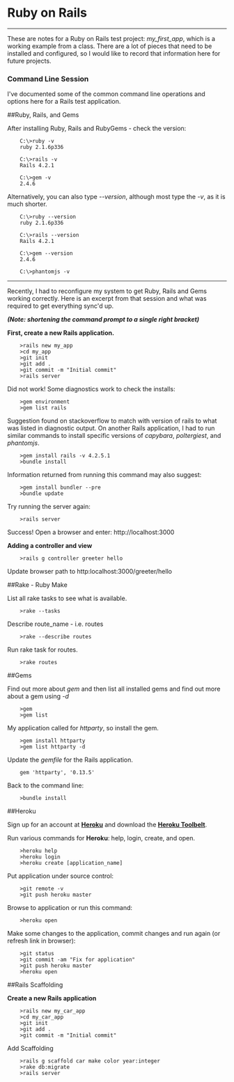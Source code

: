 # Ruby on Rails

---

These are notes for a Ruby on Rails test project: *my_first_app*, which is a working example from a class. There are a lot of pieces that need to be installed and configured, so I would like to record that information here for future projects.

### Command Line Session

I've documented some of the common command line operations and options here for a Rails test application.

##Ruby, Rails, and Gems

After installing Ruby, Rails and RubyGems - check the version:

		C:\>ruby -v
		ruby 2.1.6p336

		C:\>rails -v
		Rails 4.2.1

		C:\>gem -v
		2.4.6

Alternatively, you can also type <i>--version</i>, although most type the <i>-v</i>, as it is much shorter.

		C:\>ruby --version
		ruby 2.1.6p336

		C:\>rails --version
		Rails 4.2.1

		C:\>gem --version
		2.4.6

		C:\>phantomjs -v

---

Recently, I had to reconfigure my system to get Ruby, Rails and Gems working correctly. Here is an excerpt from that session and what was required to get everything sync'd up.

***(Note: shortening the command prompt to a single right bracket)***

**First, create a new Rails application.**

		>rails new my_app
		>cd my_app
		>git init
		>git add .
		>git commit -m "Initial commit"
		>rails server

Did not work!
Some diagnostics work to check the installs:

		>gem environment
		>gem list rails

Suggestion found on stackoverflow to match with version of rails to what was listed in diagnostic output. On another Rails application, I had to run similar commands to install specific versions of *capybara*, *poltergiest*, and *phantomjs*.

		>gem install rails -v 4.2.5.1
		>bundle install

Information returned from running this command may also suggest:

		>gem install bundler --pre
		>bundle update

Try running the server again:

		>rails server
		
Success! Open a browser and enter: http://localhost:3000

**Adding a controller and view**

		>rails g controller greeter hello

Update browser path to http:localhost:3000/greeter/hello

##Rake - Ruby Make

List all rake tasks to see what is available.

		>rake --tasks
		
Describe route_name - i.e. routes

		>rake --describe routes
		
Run rake task for routes.

		>rake routes

##Gems

Find out more about *gem* and then list all installed gems and find out more about a gem using *-d*

		>gem
		>gem list

My application called for *httparty*, so install the gem.

		>gem install httparty
		>gem list httparty -d

Update the *gemfile* for the Rails application.

		gem 'httparty', '0.13.5'

Back to the command line:

		>bundle install

##Heroku

Sign up for an account at **<a href="https://www.heroku.com/">Heroku</a>** and download the **<a href="https://devcenter.heroku.com/articles/heroku-command-line">Heroku Toolbelt</a>**.

Run various commands for **Heroku**: help, login, create, and open.

		>heroku help
		>heroku login
		>heroku create [application_name]

Put application under source control:

		>git remote -v
		>git push heroku master

Browse to application or run this command:

		>heroku open

Make some changes to the application, commit changes and run again (or refresh link in browser):

		>git status
		>git commit -am "Fix for application"
		>git push heroku master
		>heroku open

##Rails Scaffolding

**Create a new Rails application**

		>rails new my_car_app
		>cd my_car_app
		>git init
		>git add .
		>git commit -m "Initial commit"
		
Add Scaffolding

		>rails g scaffold car make color year:integer
		>rake db:migrate
		>rails server
 